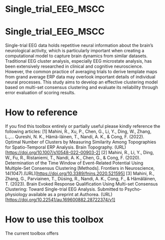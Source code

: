 # Single_trial_EEG_MSCC
# Single_trial_EEG_MSCC
Single-trial EEG data holds repetitive neural information about the brain’s neurological activity, which is particularly important when creating a computational model to capture brain dynamics from similar datasets. Traditional EEG cluster analysis, especially EEG microstate analysis, has been extensively researched in clinical and cognitive neuroscience. However, the common practice of averaging trials to derive template maps from grand average ERP data may overlook important details of individual neural processes. This study aims to develop an effective clustering model based on multi-set consensus clustering and evaluate its reliability through error evaluation of scoring results.
# How to reference
If you find this toolbox entirely or partially useful please kindly reference the following articles:
[1] Mahini, R., Xu, P., Chen, G., Li, Y., Ding, W., Zhang, L.,... Qureshi, N. K., Hämä-läinen, T., Nandi, A. K., & Cong, F. (2022). Optimal Number of Clusters by Measuring Similarity Among Topographies for Spatio-Temporal ERP Analysis. Brain Topography. (URL)[https://doi.org/10.1007/s10548-022-00903-2]
[2] Mahini, R., Li, Y., Ding, W., Fu, R., Ristaniemi, T., Nandi, A. K., Chen, G., & Cong, F. (2020). Determination of the Time Window of Event-Related Potential Using Multiple-Set Consensus Clustering [Methods]. Frontiers in Neuroscience, 14(1047).(URL)[https://doi.org/10.3389/fnins.2020.521595]
[3] Mahini, R., Zhang, G., Parviainen, T., Düsing, R., Nandi, A. K., Cong, F., & Hämäläinen, T. (2023). Brain Evoked Response Qualification Using Multi-set Consensus Clustering: Toward Single-trial EEG Analysis. Submitted to Psycho-physiology available as a preprint at Authorea. (URL)[https://doi.org/10.22541/au.169600882.28722374/v1]

# How to use this toolbox
The current toolbox offers 

